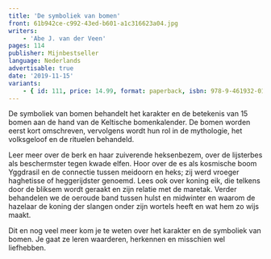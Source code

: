 ```yaml
---
title: 'De symboliek van bomen'
front: 61b942ce-c992-43ed-b601-a1c316623a04.jpg
writers:
    - 'Abe J. van der Veen'
pages: 114
publisher: Mijnbestseller
language: Nederlands
advertisable: true
date: '2019-11-15'
variants:
    - { id: 111, price: 14.99, format: paperback, isbn: 978-9-461932-01-3 }
---
```


De symboliek van bomen behandelt het karakter en de betekenis van 15 bomen aan de hand van de Keltische bomenkalender. De bomen worden eerst kort omschreven, vervolgens wordt hun rol in de mythologie, het volksgeloof en de rituelen behandeld.

Leer meer over de berk en haar zuiverende heksenbezem, over de lijsterbes als beschermster tegen kwade elfen. Hoor over de es als kosmische boom Yggdrasil en de connectie tussen meidoorn en heks; zij werd vroeger haghetisse of heggerijdster genoemd. Lees ook over koning eik, die telkens door de bliksem wordt geraakt en zijn relatie met de maretak. Verder behandelen we de oeroude band tussen hulst en midwinter en waarom de hazelaar de koning der slangen onder zijn wortels heeft en wat hem zo wijs maakt.

Dit en nog veel meer kom je te weten over het karakter en de symboliek van bomen. Je gaat ze leren waarderen, herkennen en misschien wel liefhebben.
